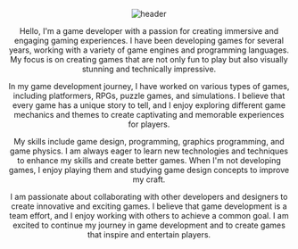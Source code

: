 
<div align="center">

![header](https://capsule-render.vercel.app/api?type=Waving&color=0:EEFF00,100:a82da8&height=400&text=Welcome&desc=This%20is%20my%20portfolio%20GitHub.&animation=twinkling&fontColor=ffffff)
  
Hello, I'm a game developer with a passion for creating immersive and engaging gaming experiences. I have been developing games for several years, working with a variety of game engines and programming languages. My focus is on creating games that are not only fun to play but also visually stunning and technically impressive.

In my game development journey, I have worked on various types of games, including platformers, RPGs, puzzle games, and simulations. I believe that every game has a unique story to tell, and I enjoy exploring different game mechanics and themes to create captivating and memorable experiences for players.

My skills include game design, programming, graphics programming, and game physics. I am always eager to learn new technologies and techniques to enhance my skills and create better games. When I'm not developing games, I enjoy playing them and studying game design concepts to improve my craft.

I am passionate about collaborating with other developers and designers to create innovative and exciting games. I believe that game development is a team effort, and I enjoy working with others to achieve a common goal. I am excited to continue my journey in game development and to create games that inspire and entertain players.
</div>
